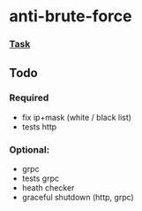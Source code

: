 # anti-brute-force

### [Task](task.md)

## Todo
### Required
* fix ip+mask (white / black list)
* tests http
### Optional:
* grpc
* tests grpc
* heath checker
* graceful shutdown (http, grpc)